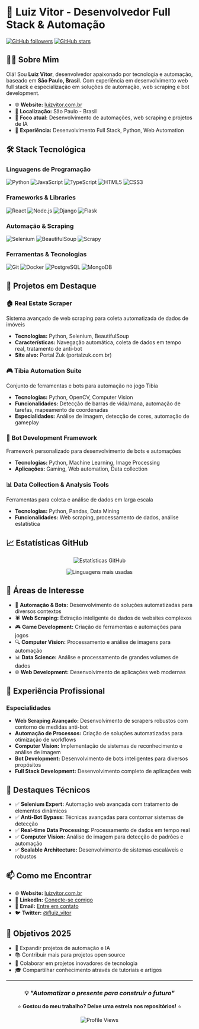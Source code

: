 # 🚀 Luiz Vitor - Desenvolvedor Full Stack & Automação

[![GitHub followers](https://img.shields.io/github/followers/fluiz-vitor?label=Followers&style=social)](https://github.com/fluiz-vitor)
[![GitHub stars](https://img.shields.io/github/stars/fluiz-vitor?label=Stars&style=social)](https://github.com/fluiz-vitor)

## 👨‍💻 Sobre Mim

Olá! Sou **Luiz Vitor**, desenvolvedor apaixonado por tecnologia e automação, baseado em **São Paulo, Brasil**. Com experiência em desenvolvimento web full stack e especialização em soluções de automação, web scraping e bot development.

- 🌐 **Website:** [luizvitor.com.br](https://luizvitor.com.br)
- 📍 **Localização:** São Paulo - Brasil
- 🎯 **Foco atual:** Desenvolvimento de automações, web scraping e projetos de IA
- 💼 **Experiência:** Desenvolvimento Full Stack, Python, Web Automation

## 🛠️ Stack Tecnológica

### **Linguagens de Programação**
![Python](https://img.shields.io/badge/Python-3776AB?style=flat&logo=python&logoColor=white)
![JavaScript](https://img.shields.io/badge/JavaScript-F7DF1E?style=flat&logo=javascript&logoColor=black)
![TypeScript](https://img.shields.io/badge/TypeScript-007ACC?style=flat&logo=typescript&logoColor=white)
![HTML5](https://img.shields.io/badge/HTML5-E34F26?style=flat&logo=html5&logoColor=white)
![CSS3](https://img.shields.io/badge/CSS3-1572B6?style=flat&logo=css3&logoColor=white)

### **Frameworks & Libraries**
![React](https://img.shields.io/badge/React-61DAFB?style=flat&logo=react&logoColor=black)
![Node.js](https://img.shields.io/badge/Node.js-339933?style=flat&logo=node.js&logoColor=white)
![Django](https://img.shields.io/badge/Django-092E20?style=flat&logo=django&logoColor=white)
![Flask](https://img.shields.io/badge/Flask-000000?style=flat&logo=flask&logoColor=white)

### **Automação & Scraping**
![Selenium](https://img.shields.io/badge/Selenium-43B02A?style=flat&logo=selenium&logoColor=white)
![BeautifulSoup](https://img.shields.io/badge/BeautifulSoup-306998?style=flat&logo=python&logoColor=white)
![Scrapy](https://img.shields.io/badge/Scrapy-60A839?style=flat&logo=scrapy&logoColor=white)

### **Ferramentas & Tecnologias**
![Git](https://img.shields.io/badge/Git-F05032?style=flat&logo=git&logoColor=white)
![Docker](https://img.shields.io/badge/Docker-2496ED?style=flat&logo=docker&logoColor=white)
![PostgreSQL](https://img.shields.io/badge/PostgreSQL-316192?style=flat&logo=postgresql&logoColor=white)
![MongoDB](https://img.shields.io/badge/MongoDB-4EA94B?style=flat&logo=mongodb&logoColor=white)

## 🎯 Projetos em Destaque

### 🏠 **Real Estate Scraper**
Sistema avançado de web scraping para coleta automatizada de dados de imóveis
- **Tecnologias:** Python, Selenium, BeautifulSoup
- **Características:** Navegação automática, coleta de dados em tempo real, tratamento de anti-bot
- **Site alvo:** Portal Zuk (portalzuk.com.br)

### 🎮 **Tibia Automation Suite**
Conjunto de ferramentas e bots para automação no jogo Tibia
- **Tecnologias:** Python, OpenCV, Computer Vision
- **Funcionalidades:** Detecção de barras de vida/mana, automação de tarefas, mapeamento de coordenadas
- **Especialidades:** Análise de imagem, detecção de cores, automação de gameplay

### 🤖 **Bot Development Framework**
Framework personalizado para desenvolvimento de bots e automações
- **Tecnologias:** Python, Machine Learning, Image Processing
- **Aplicações:** Gaming, Web automation, Data collection

### 📊 **Data Collection & Analysis Tools**
Ferramentas para coleta e análise de dados em larga escala
- **Tecnologias:** Python, Pandas, Data Mining
- **Funcionalidades:** Web scraping, processamento de dados, análise estatística

## 📈 Estatísticas GitHub

<div align="center">
  
![Estatísticas GitHub](https://github-readme-stats.vercel.app/api?username=fluiz-vitor&show_icons=true&theme=tokyonight&include_all_commits=true&count_private=true)

![Linguagens mais usadas](https://github-readme-stats.vercel.app/api/top-langs/?username=fluiz-vitor&layout=compact&theme=tokyonight&langs_count=8)

</div>

## 🎯 Áreas de Interesse

- 🤖 **Automação & Bots:** Desenvolvimento de soluções automatizadas para diversos contextos
- 🕷️ **Web Scraping:** Extração inteligente de dados de websites complexos
- 🎮 **Game Development:** Criação de ferramentas e automações para jogos
- 🔍 **Computer Vision:** Processamento e análise de imagens para automação
- 📊 **Data Science:** Análise e processamento de grandes volumes de dados
- 🌐 **Web Development:** Desenvolvimento de aplicações web modernas

## 💼 Experiência Profissional

### Especialidades
- **Web Scraping Avançado:** Desenvolvimento de scrapers robustos com contorno de medidas anti-bot
- **Automação de Processos:** Criação de soluções automatizadas para otimização de workflows
- **Computer Vision:** Implementação de sistemas de reconhecimento e análise de imagem
- **Bot Development:** Desenvolvimento de bots inteligentes para diversos propósitos
- **Full Stack Development:** Desenvolvimento completo de aplicações web

## 🌟 Destaques Técnicos

- ✅ **Selenium Expert:** Automação web avançada com tratamento de elementos dinâmicos
- ✅ **Anti-Bot Bypass:** Técnicas avançadas para contornar sistemas de detecção
- ✅ **Real-time Data Processing:** Processamento de dados em tempo real
- ✅ **Computer Vision:** Análise de imagem para detecção de padrões e automação
- ✅ **Scalable Architecture:** Desenvolvimento de sistemas escaláveis e robustos

## 📫 Como me Encontrar

- 🌐 **Website:** [luizvitor.com.br](https://luizvitor.com.br)
- 💼 **LinkedIn:** [Conecte-se comigo](https://linkedin.com/in/fluiz-vitor)
- 📧 **Email:** [Entre em contato](mailto:contato@luizvitor.com.br)
- 🐦 **Twitter:** [@fluiz_vitor](https://twitter.com/fluiz_vitor)

## 🎯 Objetivos 2025

- 🚀 Expandir projetos de automação e IA
- 📚 Contribuir mais para projetos open source
- 🤝 Colaborar em projetos inovadores de tecnologia
- 🎓 Compartilhar conhecimento através de tutoriais e artigos

---

<div align="center">

### 💡 *"Automatizar o presente para construir o futuro"*

⭐ **Gostou do meu trabalho? Deixe uma estrela nos repositórios!** ⭐

![Profile Views](https://komarev.com/ghpvc/?username=fluiz-vitor&color=blueviolet&style=flat)

</div>
